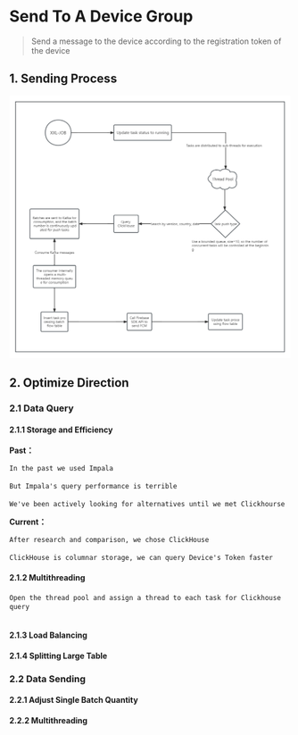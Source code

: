 # Send To A Device Group
> Send a message to the device according to the registration token of the device

## 1. Sending Process

![Fcm Pushing Design (2) - Process](../../Material/image/Fcm%20Pushing%20Design%20(2)%20-%20Process.png)

## 2. Optimize Direction

### 2.1 Data Query

#### 2.1.1 Storage and Efficiency

**Past：**

```
In the past we used Impala

But Impala's query performance is terrible

We've been actively looking for alternatives until we met Clickhourse
```

**Current：**

```
After research and comparison, we chose ClickHouse

ClickHouse is columnar storage, we can query Device's Token faster
```


#### 2.1.2 Multithreading

```
Open the thread pool and assign a thread to each task for Clickhouse query


```



#### 2.1.3 Load Balancing



#### 2.1.4 Splitting Large Table



### 2.2 Data Sending

#### 2.2.1 Adjust Single Batch Quantity



#### 2.2.2 Multithreading